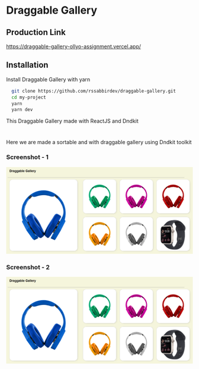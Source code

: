# Draggable Gallery

## Production Link

https://draggable-gallery-ollyo-assignment.vercel.app/

## Installation

Install Draggable Gallery with yarn

```bash
  git clone https://github.com/rssabbirdev/draggable-gallery.git
  cd my-project
  yarn
  yarn dev
```

This Draggable Gallery made with ReactJS and Dndkit
#
Here we are made a sortable and with draggable gallery using Dndkit toolkit

### Screenshot - 1
![image](/src//assets/Screenshot_44.png)

### Screenshot - 2
![image](/src//assets/Screenshot_44.png)
